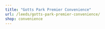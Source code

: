 ```yaml
---
title: "Gotts Park Premier Convenience"
url: /leeds/gotts-park-premier-convenience/
shop: convenience
---
```

